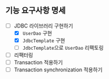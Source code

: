 ## 기능 요구사항 명세

- [ ] JDBC 라이브러리 구현하기
  - [X] `UserDao` 구현
  - [X] `JdbcTemplate` 구현
  - [ ] `JdbcTemplate`으로 `UserDao` 리팩토링
- [ ] 리팩터링
- [ ] Transaction 적용하기
- [ ] Transaction synchronization 적용하기